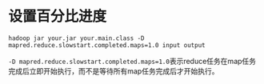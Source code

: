 # 设置百分比进度

`hadoop jar your.jar your.main.class -D mapred.reduce.slowstart.completed.maps=1.0 input output`

`-D mapred.reduce.slowstart.completed.maps=1.0`表示reduce任务在map任务完成后立即开始执行，而不是等待所有map任务完成后才开始执行。